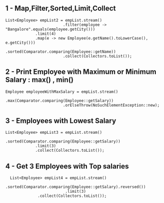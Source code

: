 
## 1 - Map,Filter,Sorted,Limit,Collect

    List<Employee> empList2 = empList.stream()
                             .filter(employee -> "Bangalore".equals(employee.getCity()))
			     .limit(4)
			     .map(e -> new Employee(e.getName().toLowerCase(), e.getCity()))
                             .sorted(Comparator.comparing(Employee::getName))
                             .collect(Collectors.toList());
		
		
## 2 - Print Employee with Maximum or Minimum Salary : max() , min() 

    Employee employeeWithMaxSalary = empList.stream()
                             .max(Comparator.comparing(Employee::getSalary))
                             .orElseThrow(NoSuchElementException::new);
			
## 3 - Employees with Lowest Salary

    List<Employee> empList3 = empList.stream()
                             .sorted(Comparator.comparing(Employee::getSalary))
			     .limit(3)
			     .collect(Collectors.toList());
			
	
## 4 - Get 3 Employees with Top salaries

      List<Employee> empList4 = empList.stream() 
                             .sorted(Comparator.comparing(Employee::getSalary).reversed())
                              .limit(3)
			      .collect(Collectors.toList());
